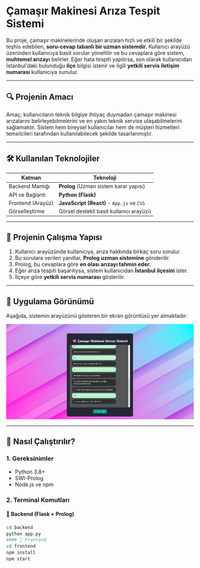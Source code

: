 # Çamaşır Makinesi Arıza Tespit Sistemi

Bu proje, çamaşır makinelerinde oluşan arızaları hızlı ve etkili bir şekilde teşhis edebilen, **soru-cevap tabanlı bir uzman sistemdir.** Kullanıcı arayüzü üzerinden kullanıcıya basit sorular yöneltilir ve bu cevaplara göre sistem, **muhtemel arızayı** belirler. Eğer hata tespiti yapılırsa, son olarak kullanıcıdan İstanbul'daki bulunduğu **ilçe** bilgisi istenir ve ilgili **yetkili servis iletişim numarası** kullanıcıya sunulur.

---

## 🔍 Projenin Amacı

Amaç; kullanıcıların teknik bilgiye ihtiyaç duymadan çamaşır makinesi arızalarını belirleyebilmelerini ve en yakın teknik servise ulaşabilmelerini sağlamaktır. Sistem hem bireysel kullanıcılar hem de müşteri hizmetleri temsilcileri tarafından kullanılabilecek şekilde tasarlanmıştır.

---

## 🛠️ Kullanılan Teknolojiler

| Katman | Teknoloji |
|--------|-----------|
| Backend Mantığı | **Prolog** (Uzman sistem karar yapısı) |
| API ve Bağlantı | **Python (Flask)** |
| Frontend (Arayüz) | **JavaScript (React)** - `App.js` ve `CSS` |
| Görselleştirme | Görsel destekli basit kullanıcı arayüzü |

---

## 🧠 Projenin Çalışma Yapısı

1. Kullanıcı arayüzünde kullanıcıya, arıza hakkında birkaç soru sorulur.
2. Bu sorulara verilen yanıtlar, **Prolog uzman sistemine** gönderilir.
3. Prolog, bu cevaplara göre **en olası arızayı tahmin eder.**
4. Eğer arıza tespiti başarılıysa, sistem kullanıcıdan **İstanbul ilçesini** ister.
5. İlçeye göre **yetkili servis numarası** gösterilir.

---

## 📸 Uygulama Görünümü

Aşağıda, sistemin arayüzünü gösteren bir ekran görüntüsü yer almaktadır:

![Uygulama Görseli](./3.png)

---

## 🚀 Nasıl Çalıştırılır?

### 1. Gereksinimler
- Python 3.8+
- SWI-Prolog
- Node.js ve npm

### 2. Terminal Komutları

#### 🔹 Backend (Flask + Prolog)
```bash
cd backend
python app.py
#### 🔹 Frontend
cd frontend
npm install
npm start